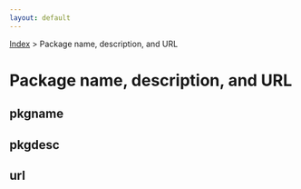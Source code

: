 ```yaml
---
layout: default
---
```


[Index](index.md) > Package name, description, and URL

# Package name, description, and URL


## pkgname

## pkgdesc

## url
